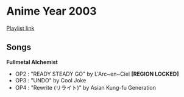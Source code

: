 # Anime Year 2003

[Playlist link](https://open.spotify.com/user/fz230568w0ccmom2dg3zvxq1h/playlist/4CJB7bfYw6EpeY8F5yJvPI?si=c8nXnOU8S1qy3je-qlAbVQ)

## Songs

**Fullmetal Alchemist**
* OP2 : "READY STEADY GO" by L'Arc~en~Ciel **[REGION LOCKED]**
* OP3 : "UNDO" by Cool Joke
* OP4 : "Rewrite (リライト)" by Asian Kung-fu Generation